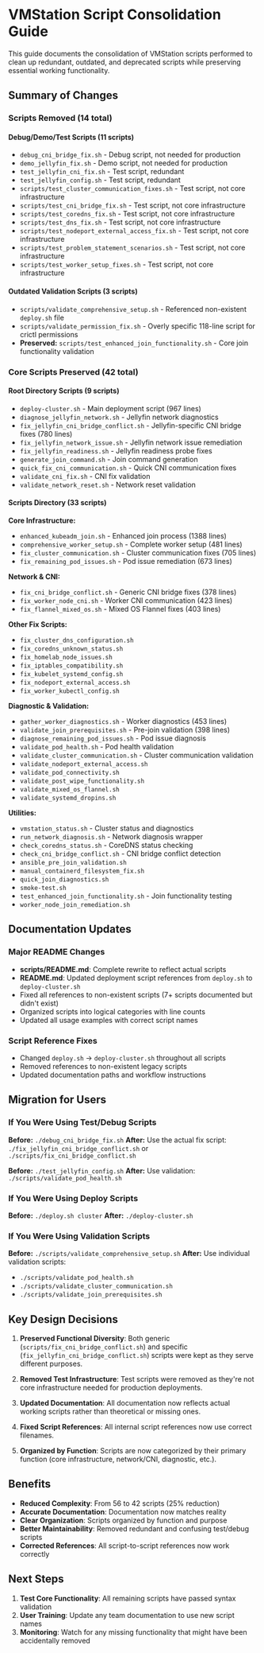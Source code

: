 # VMStation Script Consolidation Guide

This guide documents the consolidation of VMStation scripts performed to clean up redundant, outdated, and deprecated scripts while preserving essential working functionality.

## Summary of Changes

### Scripts Removed (14 total)

#### Debug/Demo/Test Scripts (11 scripts)
- `debug_cni_bridge_fix.sh` - Debug script, not needed for production
- `demo_jellyfin_fix.sh` - Demo script, not needed for production
- `test_jellyfin_cni_fix.sh` - Test script, redundant
- `test_jellyfin_config.sh` - Test script, redundant
- `scripts/test_cluster_communication_fixes.sh` - Test script, not core infrastructure
- `scripts/test_cni_bridge_fix.sh` - Test script, not core infrastructure
- `scripts/test_coredns_fix.sh` - Test script, not core infrastructure
- `scripts/test_dns_fix.sh` - Test script, not core infrastructure
- `scripts/test_nodeport_external_access_fix.sh` - Test script, not core infrastructure
- `scripts/test_problem_statement_scenarios.sh` - Test script, not core infrastructure
- `scripts/test_worker_setup_fixes.sh` - Test script, not core infrastructure

#### Outdated Validation Scripts (3 scripts)
- `scripts/validate_comprehensive_setup.sh` - Referenced non-existent `deploy.sh` file
- `scripts/validate_permission_fix.sh` - Overly specific 118-line script for crictl permissions
- **Preserved:** `scripts/test_enhanced_join_functionality.sh` - Core join functionality validation

### Core Scripts Preserved (42 total)

#### Root Directory Scripts (9 scripts)
- `deploy-cluster.sh` - Main deployment script (967 lines)
- `diagnose_jellyfin_network.sh` - Jellyfin network diagnostics
- `fix_jellyfin_cni_bridge_conflict.sh` - Jellyfin-specific CNI bridge fixes (780 lines)
- `fix_jellyfin_network_issue.sh` - Jellyfin network issue remediation
- `fix_jellyfin_readiness.sh` - Jellyfin readiness probe fixes
- `generate_join_command.sh` - Join command generation
- `quick_fix_cni_communication.sh` - Quick CNI communication fixes
- `validate_cni_fix.sh` - CNI fix validation
- `validate_network_reset.sh` - Network reset validation

#### Scripts Directory (33 scripts)
**Core Infrastructure:**
- `enhanced_kubeadm_join.sh` - Enhanced join process (1388 lines)
- `comprehensive_worker_setup.sh` - Complete worker setup (481 lines)
- `fix_cluster_communication.sh` - Cluster communication fixes (705 lines)
- `fix_remaining_pod_issues.sh` - Pod issue remediation (673 lines)

**Network & CNI:**
- `fix_cni_bridge_conflict.sh` - Generic CNI bridge fixes (378 lines)
- `fix_worker_node_cni.sh` - Worker CNI communication (423 lines)
- `fix_flannel_mixed_os.sh` - Mixed OS Flannel fixes (403 lines)

**Other Fix Scripts:**
- `fix_cluster_dns_configuration.sh`
- `fix_coredns_unknown_status.sh`
- `fix_homelab_node_issues.sh`
- `fix_iptables_compatibility.sh`
- `fix_kubelet_systemd_config.sh`
- `fix_nodeport_external_access.sh`
- `fix_worker_kubectl_config.sh`

**Diagnostic & Validation:**
- `gather_worker_diagnostics.sh` - Worker diagnostics (453 lines)
- `validate_join_prerequisites.sh` - Pre-join validation (398 lines)
- `diagnose_remaining_pod_issues.sh` - Pod issue diagnosis
- `validate_pod_health.sh` - Pod health validation
- `validate_cluster_communication.sh` - Cluster communication validation
- `validate_nodeport_external_access.sh`
- `validate_pod_connectivity.sh`
- `validate_post_wipe_functionality.sh`
- `validate_mixed_os_flannel.sh`
- `validate_systemd_dropins.sh`

**Utilities:**
- `vmstation_status.sh` - Cluster status and diagnostics
- `run_network_diagnosis.sh` - Network diagnosis wrapper
- `check_coredns_status.sh` - CoreDNS status checking
- `check_cni_bridge_conflict.sh` - CNI bridge conflict detection
- `ansible_pre_join_validation.sh`
- `manual_containerd_filesystem_fix.sh`
- `quick_join_diagnostics.sh`
- `smoke-test.sh`
- `test_enhanced_join_functionality.sh` - Join functionality testing
- `worker_node_join_remediation.sh`

## Documentation Updates

### Major README Changes
- **scripts/README.md**: Complete rewrite to reflect actual scripts
- **README.md**: Updated deployment script references from `deploy.sh` to `deploy-cluster.sh`
- Fixed all references to non-existent scripts (7+ scripts documented but didn't exist)
- Organized scripts into logical categories with line counts
- Updated all usage examples with correct script names

### Script Reference Fixes
- Changed `deploy.sh` → `deploy-cluster.sh` throughout all scripts
- Removed references to non-existent legacy scripts
- Updated documentation paths and workflow instructions

## Migration for Users

### If You Were Using Test/Debug Scripts
**Before:** `./debug_cni_bridge_fix.sh`
**After:** Use the actual fix script: `./fix_jellyfin_cni_bridge_conflict.sh` or `./scripts/fix_cni_bridge_conflict.sh`

**Before:** `./test_jellyfin_config.sh`
**After:** Use validation: `./scripts/validate_pod_health.sh`

### If You Were Using Deploy Scripts
**Before:** `./deploy.sh cluster`
**After:** `./deploy-cluster.sh`

### If You Were Using Validation Scripts
**Before:** `./scripts/validate_comprehensive_setup.sh`
**After:** Use individual validation scripts:
- `./scripts/validate_pod_health.sh`
- `./scripts/validate_cluster_communication.sh`
- `./scripts/validate_join_prerequisites.sh`

## Key Design Decisions

1. **Preserved Functional Diversity**: Both generic (`scripts/fix_cni_bridge_conflict.sh`) and specific (`fix_jellyfin_cni_bridge_conflict.sh`) scripts were kept as they serve different purposes.

2. **Removed Test Infrastructure**: Test scripts were removed as they're not core infrastructure needed for production deployments.

3. **Updated Documentation**: All documentation now reflects actual working scripts rather than theoretical or missing ones.

4. **Fixed Script References**: All internal script references now use correct filenames.

5. **Organized by Function**: Scripts are now categorized by their primary function (core infrastructure, network/CNI, diagnostic, etc.).

## Benefits

- **Reduced Complexity**: From 56 to 42 scripts (25% reduction)
- **Accurate Documentation**: Documentation now matches reality
- **Clear Organization**: Scripts organized by function and purpose
- **Better Maintainability**: Removed redundant and confusing test/debug scripts
- **Corrected References**: All script-to-script references now work correctly

## Next Steps

1. **Test Core Functionality**: All remaining scripts have passed syntax validation
2. **User Training**: Update any team documentation to use new script names
3. **Monitoring**: Watch for any missing functionality that might have been accidentally removed